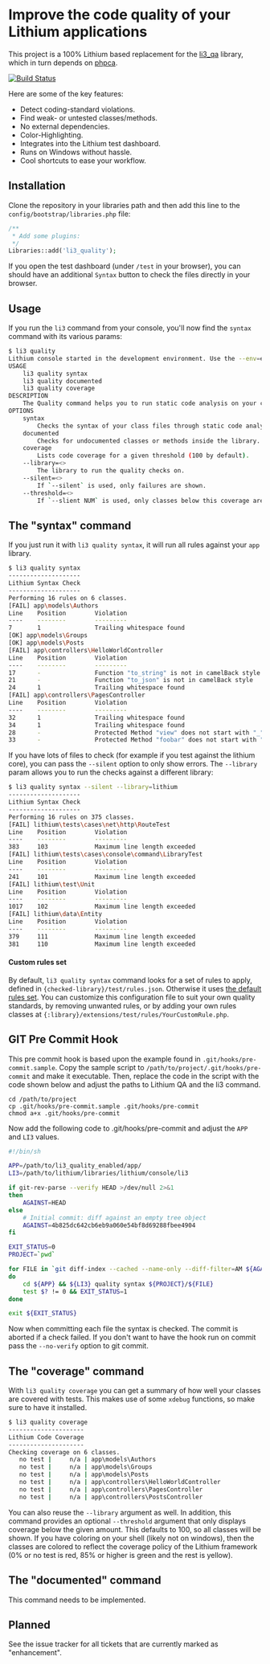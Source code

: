 Improve the code quality of your Lithium applications
=====================================================
This project is a 100% Lithium based replacement for the [li3_qa](https://github.com/UnionOfRAD/li3_qa) library, which in turn depends on [phpca](https://github.com/UnionOfRAD/phpca).

[![Build Status](https://secure.travis-ci.org/UnionOfRAD/li3_quality.png?branch=master)](http://travis-ci.org/UnionOfRAD/li3_quality)

Here are some of the key features:

- Detect coding-standard violations.
- Find weak- or untested classes/methods.
- No external dependencies.
- Color-Highlighting.
- Integrates into the Lithium test dashboard.
- Runs on Windows without hassle.
- Cool shortcuts to ease your workflow.

Installation
------------
Clone the repository in your libraries path and then add this line to the `config/bootstrap/libraries.php` file:

```php
/**
 * Add some plugins:
 */
Libraries::add('li3_quality');
```
If you open the test dashboard (under `/test` in your browser), you can should have an additional `Syntax` button to check the files directly in your browser.

Usage
-----
If you run the `li3` command from your console, you'll now find the `syntax` command with its various params:

```bash
$ li3 quality
Lithium console started in the development environment. Use the --env=environment key to alter this.
USAGE
    li3 quality syntax
    li3 quality documented
    li3 quality coverage
DESCRIPTION
    The Quality command helps you to run static code analysis on your codebase.
OPTIONS
    syntax
        Checks the syntax of your class files through static code analysis.
    documented
        Checks for undocumented classes or methods inside the library.
    coverage
        Lists code coverage for a given threshold (100 by default).
    --library=<>
        The library to run the quality checks on.
    --silent=<>
        If `--silent` is used, only failures are shown.
    --threshold=<>
        If `--slient NUM` is used, only classes below this coverage are shown.
```

The "syntax" command
--------------------
If you just run it with `li3 quality syntax`, it will run all rules against your `app` library.

```bash
$ li3 quality syntax
--------------------
Lithium Syntax Check
--------------------
Performing 16 rules on 6 classes.
[FAIL] app\models\Authors
Line    Position        Violation
----    --------        ---------
7       1               Trailing whitespace found
[OK] app\models\Groups
[OK] app\models\Posts
[FAIL] app\controllers\HelloWorldController
Line    Position        Violation
----    --------        ---------
17      -               Function "to_string" is not in camelBack style
21      -               Function "to_json" is not in camelBack style
24      1               Trailing whitespace found
[FAIL] app\controllers\PagesController
Line    Position        Violation
----    --------        ---------
32      1               Trailing whitespace found
34      1               Trailing whitespace found
28      -               Protected Method "view" does not start with "_"
33      -               Protected Method "foobar" does not start with "_"
```

If you have lots of files to check (for example if you test against the lithium core), you can pass the `--silent` option to only show errors. The `--library` param allows you to run the checks against a different library:

```bash
$ li3 quality syntax --silent --library=lithium
--------------------
Lithium Syntax Check
--------------------
Performing 16 rules on 375 classes.
[FAIL] lithium\tests\cases\net\http\RouteTest
Line    Position        Violation
----    --------        ---------
383     103             Maximum line length exceeded
[FAIL] lithium\tests\cases\console\command\LibraryTest
Line    Position        Violation
----    --------        ---------
241     101             Maximum line length exceeded
[FAIL] lithium\test\Unit
Line    Position        Violation
----    --------        ---------
1017    102             Maximum line length exceeded
[FAIL] lithium\data\Entity
Line    Position        Violation
----    --------        ---------
379     111             Maximum line length exceeded
381     110             Maximum line length exceeded
```

#### Custom rules set

By default, `li3 quality syntax` command looks for a set of rules to apply, defined in `{checked-library}/test/rules.json`. Otherwise it uses [the default rules set](https://github.com/UnionOfRAD/li3_quality/blob/master/test/defaultRules.json).
You can customize this configuration file to suit your own quality standards, by removing unwanted rules, or by adding your own rules classes at `{:library}/extensions/test/rules/YourCustomRule.php`.

GIT Pre Commit Hook
--------------------

This pre commit hook is based upon the example found in `.git/hooks/pre-commit.sample`. Copy the sample script to `/path/to/project/.git/hooks/pre-commit` and make it executable. Then, replace the code in the script with the code shown below and adjust the paths to Lithium QA and the li3 command.

```
cd /path/to/project
cp .git/hooks/pre-commit.sample .git/hooks/pre-commit
chmod a+x .git/hooks/pre-commit
```

Now add the following code to .git/hooks/pre-commit and adjust the `APP` and `LI3` values.

```bash
#!/bin/sh

APP=/path/to/li3_quality_enabled/app/
LI3=/path/to/lithium/libraries/lithium/console/li3

if git-rev-parse --verify HEAD >/dev/null 2>&1
then
    AGAINST=HEAD
else
    # Initial commit: diff against an empty tree object
    AGAINST=4b825dc642cb6eb9a060e54bf8d69288fbee4904
fi

EXIT_STATUS=0
PROJECT=`pwd`

for FILE in `git diff-index --cached --name-only --diff-filter=AM ${AGAINST}`
do
    cd ${APP} && ${LI3} quality syntax ${PROJECT}/${FILE}
    test $? != 0 && EXIT_STATUS=1
done

exit ${EXIT_STATUS}
```

Now when committing each file the syntax is checked. The commit is aborted if a check failed. If you don't want to have the hook run on commit pass the `--no-verify` option to git commit.

The "coverage" command
----------------------
With `li3 quality coverage` you can get a summary of how well your classes are covered with tests. This makes use of some `xdebug` functions, so make sure to have it installed.

```bash
$ li3 quality coverage
---------------------
Lithium Code Coverage
---------------------
Checking coverage on 6 classes.
   no test |     n/a | app\models\Authors
   no test |     n/a | app\models\Groups
   no test |     n/a | app\models\Posts
   no test |     n/a | app\controllers\HelloWorldController
   no test |     n/a | app\controllers\PagesController
   no test |     n/a | app\controllers\PostsController
```

You can also reuse the `--library` argument as well. In addition, this command provides an optional `--threshold` argument that only displays coverage below the given amount. This defaults to 100, so all classes will be shown. If you have coloring on your shell (likely not on windows), then the classes are colored to reflect the coverage policy of the Lithium framework (0% or no test is red, 85% or higher is green and the rest is yellow).

The "documented" command
------------------------
This command needs to be implemented.

Planned
-------
See the issue tracker for all tickets that are currently marked as "enhancement".